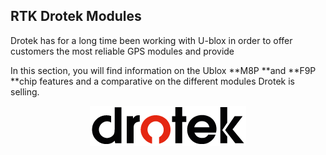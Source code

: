 ## RTK Drotek Modules

Drotek has for a long time been working with U-blox in order to offer customers the most reliable GPS modules and provide 

In this section, you will find information on the Ublox **M8P **and **F9P **chip features and a comparative on the different modules Drotek is selling.


<p align="center">
  <img src="./images/drotek sans electronics.png?raw=true" alt="Drotek Logo"/>
</p>







